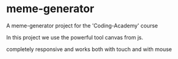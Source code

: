 # meme-generator
A meme-generator project for the 'Coding-Academy' course

In this project we use the powerful tool canvas from js.

completely responsive and works both with touch and with mouse
